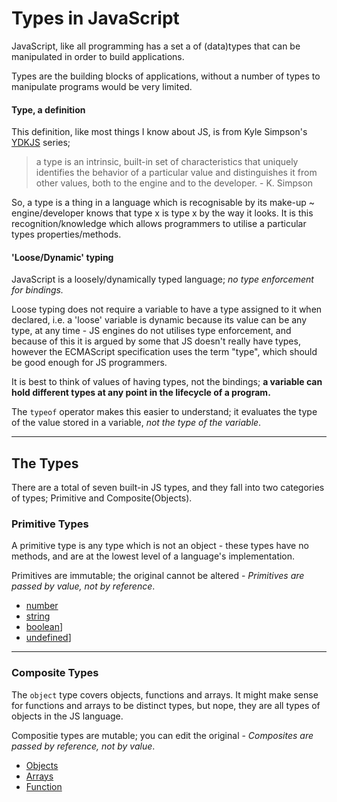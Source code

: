 # Types in JavaScript

JavaScript, like all programming has a set a of (data)types that can be manipulated in order to build applications.

Types are the building blocks of applications, without a number of types to manipulate programs would be very limited.


#### Type, a definition
This definition, like most things I know about JS, is from Kyle Simpson's [YDKJS](https://github.com/getify/You-Dont-Know-JS) series;
> a type is an intrinsic, built-in set of characteristics that uniquely identifies the behavior of a particular value and distinguishes it from other values, both to the engine and to the developer. - K. Simpson

So, a type is a thing in a language which is recognisable by its make-up ~ engine/developer knows that type x is type x by the way it looks. It is this recognition/knowledge which allows programmers to utilise a particular types properties/methods.

#### 'Loose/Dynamic' typing
JavaScript is a loosely/dynamically typed language; *no type enforcement for bindings.*

Loose typing does not require a variable to have a type assigned to it when declared, i.e. a 'loose' variable is dynamic because its value can be any type, at any time - JS engines do not utilises type enforcement, and because of this it is argued by some that JS doesn't really have types, however the ECMAScript specification uses the term "type", which should be good enough for JS programmers.

It is best to think of values of having types, not the bindings; __a variable can hold different types at any point in the lifecycle of a program.__

The `typeof` operator makes this easier to understand; it evaluates the type of the value stored in a variable, *not the type of the variable*.

---
## The Types
There are a total of seven built-in JS types, and they fall into two categories of types; Primitive and Composite(Objects).

### __Primitive Types__
A primitive type is any type which is not an object - these types have no methods, and are at the lowest level of a language's implementation.

Primitives are immutable; the original cannot be altered - _*Primitives are passed by value, not by reference*_.

* [number](number)
* [string](string)
* [boolean](boolean)]
* [undefined](undefined)]
<!-- * [null](null)] -->
<!-- * [symbol](symbol)] -->


---
### __Composite Types__
The `object` type covers objects, functions and arrays. It might make sense for functions and arrays to be distinct types, but nope, they are all types of objects in the JS language.

Compositie types are mutable; you can edit the original - _*Composites are passed by reference, not by value*_.

* [Objects](object)
* [Arrays](arrays)
* [Function](function)
